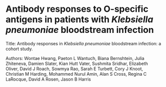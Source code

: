 # Antibody responses to O-specific antigens in patients with _Klebsiella pneumoniae_ bloodstream infection

Title: Antibody responses in _Klebsiella pneumoniae_ bloodstream infection: a cohort study.

Authors: Wontae Hwang, Paeton L Wantuch, Biana Bernshtein, Julia Zhiteneva, Damien Slater, Kian Hutt Vater, Sushmita Sridhar, Elizabeth Oliver, David J Roach, Sowmya Rao, Sarah E Turbett, Cory J Knoot, Christian M Harding, Mohammed Nurul Amin, Alan S Cross, Regina C LaRocque, David A Rosen, Jason B Harris
